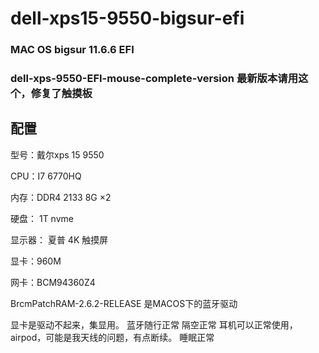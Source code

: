 # dell-xps15-9550-bigsur-efi
### MAC OS bigsur 11.6.6 EFI 
### dell-xps-9550-EFI-mouse-complete-version 最新版本请用这个，修复了触摸板
## 配置
型号：戴尔xps 15 9550 

CPU：I7 6770HQ

内存：DDR4 2133 8G ×2

硬盘： 1T nvme

显示器： 夏普 4K 触摸屏

显卡：960M

网卡：BCM94360Z4

BrcmPatchRAM-2.6.2-RELEASE  是MACOS下的蓝牙驱动


显卡是驱动不起来，集显用。
蓝牙随行正常
隔空正常
耳机可以正常使用，airpod，可能是我天线的问题，有点断续。
睡眠正常
